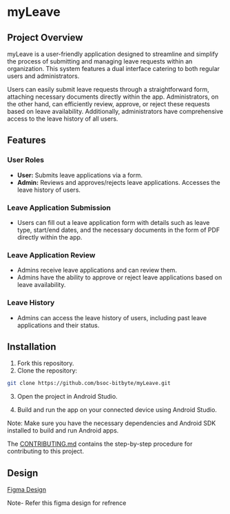 # myLeave

## Project Overview

myLeave is a user-friendly application designed to streamline and simplify the process of submitting and managing leave requests within an organization. This system features a dual interface catering to both regular users and administrators.

Users can easily submit leave requests through a straightforward form, attaching necessary documents directly within the app. Administrators, on the other hand, can efficiently review, approve, or reject these requests based on leave availability. Additionally, administrators have comprehensive access to the leave history of all users.

## Features

### User Roles
- **User:** Submits leave applications via a form.
- **Admin:** Reviews and approves/rejects leave applications. Accesses the leave history of users.

### Leave Application Submission
- Users can fill out a leave application form with details such as leave type, start/end dates, and the necessary documents in the form of PDF directly within the app.

### Leave Application Review
- Admins receive leave applications and can review them.
- Admins have the ability to approve or reject leave applications based on leave availability.
  
### Leave History
- Admins can access the leave history of users, including past leave applications and their status.

## Installation

1. Fork this repository.
2. Clone the repository:

```bash
git clone https://github.com/bsoc-bitbyte/myLeave.git
```
3. Open the project in Android Studio.

4. Build and run the app on your connected device using Android Studio.

Note: Make sure you have the necessary dependencies and Android SDK installed to build and run Android apps.

The [CONTRIBUTING.md](https://github.com/bsoc-bitbyte/myLeave/blob/master/CONTRIBUTING.md) contains the step-by-step procedure for contributing to this project.

## Design 

[Figma Design](https://www.figma.com/design/jYm7XGidk1L3HNf9e4Otwn/myLeave?node-id=0-1&t=U1X9Mz8wFMp7x0tv-1)

Note- Refer this figma design for refrence

